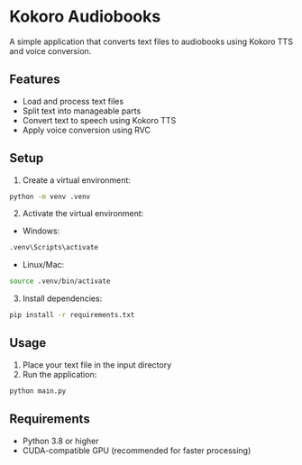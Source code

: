 # Kokoro Audiobooks

A simple application that converts text files to audiobooks using Kokoro TTS and voice conversion.

## Features
- Load and process text files
- Split text into manageable parts
- Convert text to speech using Kokoro TTS
- Apply voice conversion using RVC

## Setup
1. Create a virtual environment:
```bash
python -m venv .venv
```

2. Activate the virtual environment:
- Windows:
```bash
.venv\Scripts\activate
```
- Linux/Mac:
```bash
source .venv/bin/activate
```

3. Install dependencies:
```bash
pip install -r requirements.txt
```

## Usage
1. Place your text file in the input directory
2. Run the application:
```bash
python main.py
```

## Requirements
- Python 3.8 or higher
- CUDA-compatible GPU (recommended for faster processing) 